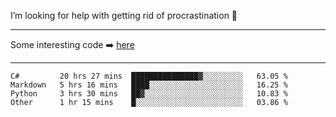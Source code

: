 I’m looking for help with getting rid of procrastination 🤔

-----

Some interesting code :arrow_right: [here](https://github.com/zhen8838/playground)

-----

<!--START_SECTION:waka-->

```text
C#         20 hrs 27 mins  ███████████████▓░░░░░░░░░   63.05 %
Markdown   5 hrs 16 mins   ████░░░░░░░░░░░░░░░░░░░░░   16.25 %
Python     3 hrs 30 mins   ██▓░░░░░░░░░░░░░░░░░░░░░░   10.83 %
Other      1 hr 15 mins    █░░░░░░░░░░░░░░░░░░░░░░░░   03.86 %
```

<!--END_SECTION:waka-->

<!--
**zhen8838/zhen8838** is a ✨ _special_ ✨ repository because its `README.md` (this file) appears on your GitHub profile.

Here are some ideas to get you started:

- 🔭 I’m currently working on ...
- 🌱 I’m currently learning ...
- 👯 I’m looking to collaborate on ...
 ...
- 💬 Ask me about ...
- 📫 How to reach me: ...
- 😄 Pronouns: ...
- ⚡ Fun fact: ...
-->
